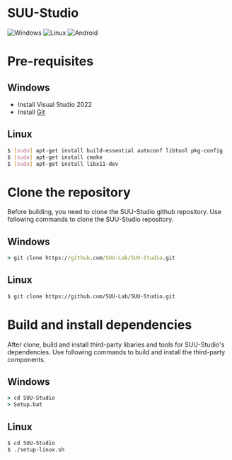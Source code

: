 # SUU-Studio

![Windows](https://github.com/SUU-Lab/SUU-Studio/actions/workflows/windows.yml/badge.svg)
![Linux](https://github.com/SUU-Lab/SUU-Studio/actions/workflows/linux.yml/badge.svg)
![Android](https://github.com/SUU-Lab/SUU-Studio/actions/workflows/android.yml/badge.svg)

# Pre-requisites

## Windows
- Install Visual Studio 2022
- Install [Git](https://git-scm.com/)

## Linux
```sh
$ [sudo] apt-get install build-essential autoconf libtool pkg-config
$ [sudo] apt-get install cmake
$ [sudo] apt-get install libx11-dev
```

# Clone the repository
Before building, you need to clone the SUU-Studio github repository. Use following commands to clone the SUU-Studio repository.

## Windows
```cmd
> git clone https://github.com/SUU-Lab/SUU-Studio.git
```
## Linux
```sh
$ git clone https://github.com/SUU-Lab/SUU-Studio.git
```

# Build and install dependencies
After clone, build and install third-party libaries and tools for SUU-Studio's dependencies. Use following commands to build and install the third-party components.

## Windows
```cmd
> cd SUU-Studio
> Setup.bat
```
## Linux
```sh
$ cd SUU-Studio
$ ./setup-linux.sh
```
